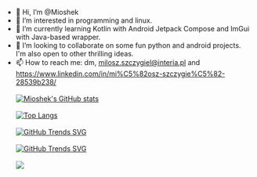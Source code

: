 - 👋 Hi, I’m @Mioshek
- 👀 I’m interested in programming and linux.
- 🌱 I’m currently learning Kotlin with Android Jetpack Compose and ImGui with Java-based wrapper.
- 💞️ I’m looking to collaborate on some fun python and android projects. I'm also open to other thrilling ideas.
- 📫 How to reach me: dm, milosz.szczygiel@interia.pl and https://www.linkedin.com/in/mi%C5%82osz-szczygie%C5%82-28539b238/
<br></br>
[![Mioshek's GitHub stats](https://github-readme-stats.vercel.app/api?username=Mioshek)](https://github.com/anuraghazra/github-readme-stats)
<br></br>
[![Top Langs](https://github-readme-stats.vercel.app/api/top-langs/?username=Mioshek)](https://github.com/anuraghazra/github-readme-stats)
<br></br>
[![GitHub Trends SVG](https://api.githubtrends.io/user/svg/Mioshek/langs?time_range=one_year&theme=dark)](https://githubtrends.io)
<br></br>
[![GitHub Trends SVG](https://api.githubtrends.io/user/svg/Mioshek/repos?time_range=one_year&group=other&theme=dark)](https://githubtrends.io)
<br></br>
![](https://komarev.com/ghpvc/?username=your-github-username&color=brightgreen)
<!---
Mioshek/Mioshek is a ✨ special ✨ repository because its `README.md` (this file) appears on your GitHub profile.
You can click the Preview link to take a look at your changes.
--->
